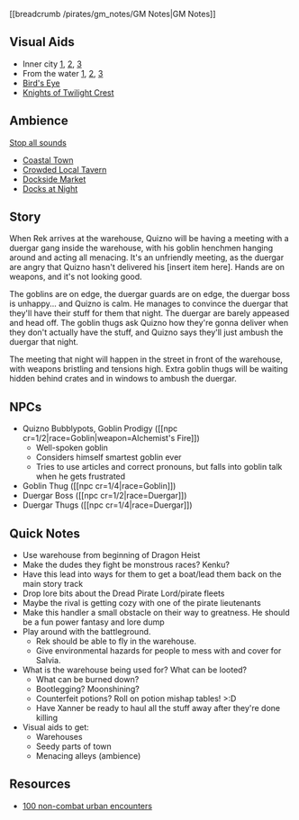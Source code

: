 [[breadcrumb /pirates/gm_notes/GM Notes|GM Notes]]

<script type="module">
    import {init_links} from "/js/common/visual_aid_backend.js";
    init_links();
</script>

## Visual Aids

* Inner city [1](^pirates/lords_landing_2.jpg), [2](^pirates/lords_landing_4.jpg), [3](^pirates/lords_landing_6.jpg)
* From the water [1](^pirates/lords_landing_1.jpg), [2](^pirates/lords_landing_docks.png), [3](^pirates/lords_landing_5.jpg)
* [Bird's Eye](^pirates/lords_landing_3.jpg)
* [Knights of Twilight Crest](^pirates/knights_of_twilight_crest.png)

## Ambience

[Stop all sounds]($stop|all|none)

* [Coastal Town]($load|youtube|https://www.youtube.com/watch?v=CY97XoaEjFg)
* [Crowded Local Tavern]($load|youtube|https://www.youtube.com/watch?v=EULoybB2Nsw)
* [Dockside Market]($load|youtube|https://www.youtube.com/watch?v=YZkFjWJVt6c)
* [Docks at Night]($load|youtube|https://www.youtube.com/watch?v=DWGrFtyAFVc)

## Story

When Rek arrives at the warehouse, Quizno will be having a meeting with a duergar gang inside the warehouse, with his goblin henchmen hanging around and acting all menacing. It's an unfriendly meeting, as the duergar are angry that Quizno hasn't delivered his [insert item here]. Hands are on weapons, and it's not looking good.

The goblins are on edge, the duergar guards are on edge, the duergar boss is unhappy... and Quizno is calm. He manages to convince the duergar that they'll have their stuff for them that night. The duergar are barely appeased and head off. The goblin thugs ask Quizno how they're gonna deliver when they don't actually have the stuff, and Quizno says they'll just ambush the duergar that night.

The meeting that night will happen in the street in front of the warehouse, with weapons bristling and tensions high. Extra goblin thugs will be waiting hidden behind crates and in windows to ambush the duergar.

## NPCs

* Quizno Bubblypots, Goblin Prodigy ([[npc cr=1/2|race=Goblin|weapon=Alchemist's Fire]])
  * Well-spoken goblin
  * Considers himself smartest goblin ever
  * Tries to use articles and correct pronouns, but falls into goblin talk when he gets frustrated
* Goblin Thug ([[npc cr=1/4|race=Goblin]])
* Duergar Boss ([[npc cr=1/2|race=Duergar]])
* Duergar Thugs ([[npc cr=1/4|race=Duergar]])

## Quick Notes

* Use warehouse from beginning of Dragon Heist
* Make the dudes they fight be monstrous races? Kenku?
* Have this lead into ways for them to get a boat/lead them back on the main story track
* Drop lore bits about the Dread Pirate Lord/pirate fleets
* Maybe the rival is getting cozy with one of the pirate lieutenants
* Make this handler a small obstacle on their way to greatness. He should be a fun power fantasy and lore dump
* Play around with the battleground. 
  * Rek should be able to fly in the warehouse. 
  * Give environmental hazards for people to mess with and cover for Salvia.
* What is the warehouse being used for? What can be looted?
  * What can be burned down?
  * Bootlegging? Moonshining?
  * Counterfeit potions? Roll on potion mishap tables! >:D
  * Have Xanner be ready to haul all the stuff away after they're done killing
* Visual aids to get:
  * Warehouses
  * Seedy parts of town
  * Menacing alleys (ambience)

## Resources

* [100 non-combat urban encounters](https://www.dndspeak.com/2021/07/100-non-combat-urban-encounters/)

